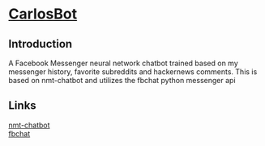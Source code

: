 [CarlosBot](https://m.me/carlosbot.bob.3)
=======================

Introduction
---------------------
A Facebook Messenger neural network chatbot trained based on my messenger
history, favorite subreddits and hackernews comments. This is based on
nmt-chatbot and utilizes the fbchat python messenger api


Links
---------------------
[nmt-chatbot](https://github.com/daniel-kukiela/nmt-chatbot)  
[fbchat](https://github.com/carpedm20/fbchat)  
